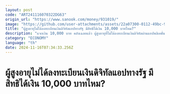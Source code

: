 ```yaml
---
layout: post
code: "ART241116070322DG63"
origin_url: "https://www.sanook.com/money/931019/"
image: "https://github.com/user-attachments/assets/22a07300-0112-49bc-9be7-628efbe190a8"
title: "ผู้สูงอายุไม่ได้ลงทะเบียนเงินดิจิทัลแอปทางรัฐ มีสิทธิได้เงิน 10,000 บาทไหม?"
description: "แจกเงิน 10,000 บาท คลังเฉลยแล้ว ผู้สูงอายุที่ไม่ได้ลงทะเบียนเงินดิจิทัลผ่านแอปพลิเคชั่นทางรัฐ มีสิทธิได้รับเงิน 10,000 บาทไหม"
category: "ECONOMY"
language: "th"
date: 2024-11-16T07:34:33.256Z
---
```


# ผู้สูงอายุไม่ได้ลงทะเบียนเงินดิจิทัลแอปทางรัฐ มีสิทธิได้เงิน 10,000 บาทไหม?